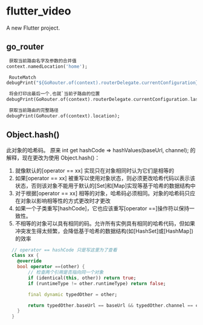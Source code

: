 # flutter_video

A new Flutter project.

## go_router

```dart
 获取当前路由名字及参数的合并值
context.namedLocation('home');

 RouteMatch
debugPrint("${GoRouter.of(context).routerDelegate.currentConfiguration}");

 将会打印出最后一个,也就`当前子路由的位置
debugPrint(GoRouter.of(context).routerDelegate.currentConfiguration.last.matchedLocation);

 获取当前路由的完整路径
debugPrint(GoRouter.of(context).location);
```

## Object.hash()

此对象的哈希码。
原来 int get hashCode => hashValues(baseUrl, channel); 的解释，现在更改为使用 Object.hash()：

1. 就像默认的[operator == xx] 实现只在对象相同时认为它们是相等的
2. 如果[operator == xx] 被重写以使用对象状态，则必须更改哈希代码以表示该状态，否则该对象不能用于默认的[Set]和[Map]实现等基于哈希的数据结构中
3. 对于根据[operator == xx] 相等的对象，哈希码必须相同。对象的哈希码只应在对象以影响相等性的方式更改时才更改
4. 如果一个子类重写[hashCode]，它也应该重写[operator ==]操作符以保持一致性。
5. 不相等的对象可以具有相同的码。允许所有实例具有相同的哈希代码，但如果冲突发生得太频繁，会降低基于哈希的数据结构(如[HashSet]或[HashMap])的效率

```dart
  // operator == hashCode 只是写这里为了查看
  class xx {
    @override
    bool operator ==(other) {
        // 检查两个引用是否指向同一个对象
        if (identical(this, other)) return true;
        if (runtimeType != other.runtimeType) return false;

        final dynamic typedOther = other;

        return typedOther.baseUrl == baseUrl && typedOther.channel == channel;
    }
  }
```
